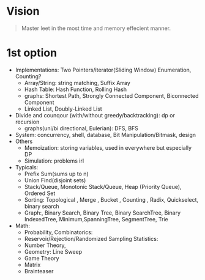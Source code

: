 # Vision

> Master leet in the most time and memory effecient manner.

# 1st option

- Implementations: Two Pointers/iterator(Sliding Window) Enumeration, Counting?
  - Array/String: string matching, Suffix Array
  - Hash Table: Hash Function, Rolling Hash
  - graphs: Shortest Path, Strongly Connected Component, Biconnected Component
  - Linked List, Doubly-Linked List
- Divide and counqour (with/without greedy/backtracking): dp or recursion
  - graphs(uni/bi directional, Eulerian): DFS, BFS 
- System: concurrency, shell, database, Bit Manipulation/Bitmask, design
- Others
  - Memoization: storing variables, used in everywhere but especially DP
  - Simulation: problems irl
- Typicals:
  - Prefix Sum(sums up to n)
  - Union Find(disjoint sets)
  - Stack/Queue, Monotonic Stack/Queue, Heap (Priority Queue), Ordered Set
  - Sorting: Topological , Merge , Bucket , Counting , Radix, Quickselect, binary search
  - Graph:, Binary Search, Binary Tree, Binary SearchTree, Binary IndexedTree, Minimum,SpanningTree, SegmentTree, Trie
- Math: 
  - Probability, Combinatorics:
  - Reservoir/Rejection/Randomized Sampling Statistics:
  - Number Theory, 
  - Geometry: Line Sweep
  - Game Theory
  - Matrix
  - Brainteaser